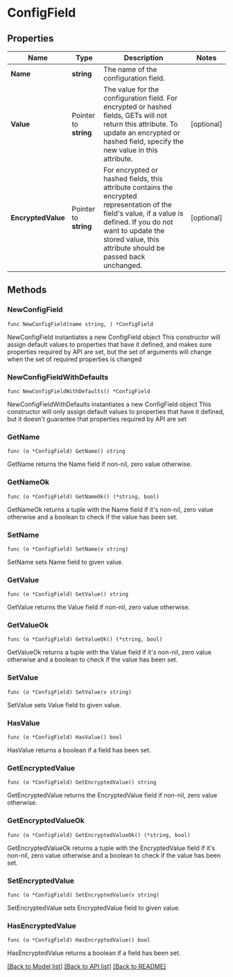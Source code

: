 # ConfigField

## Properties

Name | Type | Description | Notes
------------ | ------------- | ------------- | -------------
**Name** | **string** | The name of the configuration field. | 
**Value** | Pointer to **string** | The value for the configuration field. For encrypted or hashed fields, GETs will not return this attribute. To update an encrypted or hashed field, specify the new value in this attribute. | [optional] 
**EncryptedValue** | Pointer to **string** | For encrypted or hashed fields, this attribute contains the encrypted representation of the field&#39;s value, if a value is defined. If you do not want to update the stored value, this attribute should be passed back unchanged. | [optional] 

## Methods

### NewConfigField

`func NewConfigField(name string, ) *ConfigField`

NewConfigField instantiates a new ConfigField object
This constructor will assign default values to properties that have it defined,
and makes sure properties required by API are set, but the set of arguments
will change when the set of required properties is changed

### NewConfigFieldWithDefaults

`func NewConfigFieldWithDefaults() *ConfigField`

NewConfigFieldWithDefaults instantiates a new ConfigField object
This constructor will only assign default values to properties that have it defined,
but it doesn't guarantee that properties required by API are set

### GetName

`func (o *ConfigField) GetName() string`

GetName returns the Name field if non-nil, zero value otherwise.

### GetNameOk

`func (o *ConfigField) GetNameOk() (*string, bool)`

GetNameOk returns a tuple with the Name field if it's non-nil, zero value otherwise
and a boolean to check if the value has been set.

### SetName

`func (o *ConfigField) SetName(v string)`

SetName sets Name field to given value.


### GetValue

`func (o *ConfigField) GetValue() string`

GetValue returns the Value field if non-nil, zero value otherwise.

### GetValueOk

`func (o *ConfigField) GetValueOk() (*string, bool)`

GetValueOk returns a tuple with the Value field if it's non-nil, zero value otherwise
and a boolean to check if the value has been set.

### SetValue

`func (o *ConfigField) SetValue(v string)`

SetValue sets Value field to given value.

### HasValue

`func (o *ConfigField) HasValue() bool`

HasValue returns a boolean if a field has been set.

### GetEncryptedValue

`func (o *ConfigField) GetEncryptedValue() string`

GetEncryptedValue returns the EncryptedValue field if non-nil, zero value otherwise.

### GetEncryptedValueOk

`func (o *ConfigField) GetEncryptedValueOk() (*string, bool)`

GetEncryptedValueOk returns a tuple with the EncryptedValue field if it's non-nil, zero value otherwise
and a boolean to check if the value has been set.

### SetEncryptedValue

`func (o *ConfigField) SetEncryptedValue(v string)`

SetEncryptedValue sets EncryptedValue field to given value.

### HasEncryptedValue

`func (o *ConfigField) HasEncryptedValue() bool`

HasEncryptedValue returns a boolean if a field has been set.


[[Back to Model list]](../README.md#documentation-for-models) [[Back to API list]](../README.md#documentation-for-api-endpoints) [[Back to README]](../README.md)


